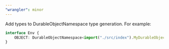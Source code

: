 ```yaml
---
"wrangler": minor
---
```


Add types to DurableObjectNamespace type generation. For example:

```ts
interface Env {
	OBJECT: DurableObjectNamespace<import("./src/index").MyDurableObject>;
}
```

